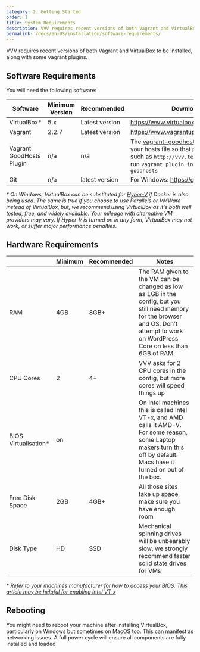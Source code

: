 ```yaml
---
category: 2. Getting Started
order: 1
title: System Requirements
description: VVV requires recent versions of both Vagrant and VirtualBox to be installed, along with some vagrant plugins.
permalink: /docs/en-US/installation/software-requirements/
---
```


VVV requires recent versions of both Vagrant and VirtualBox to be installed, along with some vagrant plugins.

## Software Requirements

You will need the following software:

| Software                     |  Minimum Version   | Recommended    | Download Link                             |
|------------------------------|--------------------|----------------|-------------------------------------------|
| VirtualBox*                  | 5.x                | Latest version | https://www.virtualbox.org/wiki/Downloads |
| Vagrant                      | 2.2.7              | Latest version | https://www.vagrantup.com/downloads.html  |
| Vagrant GoodHosts     Plugin | n/a                | n/a            | The [vagrant-goodhosts](https://github.com/goodhosts/vagrant) plugin will modify your hosts file so that provisioned domains such as `http://vvv.test` works. To install it, run `vagrant plugin install vagrant-goodhosts`   |
| Git                          | n/a                | latest version | For Windows: https://gitforwindows.org/   |

_* On Windows, VirtualBox can be substituted for [Hyper-V](hyper-v.md) if Docker is also being used. The same is true if you choose to use Parallels or VMWare instead of VirtualBox, but, we recommend using VirtualBox as it's both well tested, free, and widely available. Your mileage with alternative VM providers may vary. If Hyper-V is turned on in any form, VirtualBox may not work, or suffer major performance penalties._

## Hardware Requirements

|                      | Minimum | Recommended | Notes                                                                                                                                                                                  |
|----------------------|---------|-------------|----------------------------------------------------------------------------------------------------------------------------------------------------------------------------------------|
| RAM                  | 4GB     | 8GB+        | The RAM given to the VM can be changed as low as 1GB in the config, but you still need memory for the browser and OS. Don't attempt to work on WordPress Core on less than 6GB of RAM. |
| CPU Cores            | 2       | 4+          | VVV asks for 2 CPU cores in the config, but more cores will speed things up                                                                                                            |
| BIOS Virtualisation* | on      |             | On Intel machines this is called Intel VT-x, and AMD calls it AMD-V. For some reason, some Laptop makers turn this off by default. Macs have it turned on out of the box.              |
| Free Disk Space      | 2GB     | 4GB+        | All those sites take up space, make sure you have enough room                                                                                                                          |
| Disk Type            | HD      | SSD         | Mechanical spinning drives will be unbearably slow, we strongly recommend faster solid state drives for VMs                                                                            |

_* Refer to your machines manufacturer for how to access your BIOS. [This article may be helpful for enabling Intel VT-x](https://www.howtogeek.com/213795/how-to-enable-intel-vt-x-in-your-computers-bios-or-uefi-firmware/)_

## Rebooting

You might need to reboot your machine after installing VirtualBox, particularly on Windows but sometimes on MacOS too. This can manifest as networking issues. A full power cycle will ensure all components are fully installed and loaded
